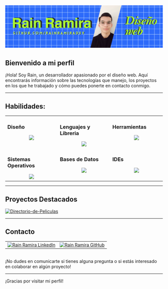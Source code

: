 # ![Header Image](https://github.com/RainRamiraDev/RainRamiraDev/blob/main/banner%20git.png?raw=true)

## Bienvenido a mi perfil

¡Hola! Soy Rain, un desarrollador apasionado por el diseño web. Aquí encontrarás información sobre las tecnologías que manejo, los proyectos en los que he trabajado y cómo puedes ponerte en contacto conmigo.

---

## Habilidades:

<table><tr><td valign="top" width="25%">

### Diseño  
<a href="">
<div align="center">  
       <img src="https://skillicons.dev/icons?i=html,css,bootstrap,sass,js&perline=4" /> 
</div>
</a>
 </td><td valign="top" width="25%">
        
### Lenguajes y Libreria
<a href="">
<div align="center">
       <img src="https://skillicons.dev/icons?i=js,java,cs,dotnet,express,jquery,spring,nodejs,ts&perline=4" /> 
</div>
</a>

</td><td valign="top" width="25%">
  
### Herramientas
<a href="">
<div align="center">
       <img src="https://skillicons.dev/icons?i=git,github,maven,docker,notion,postman,powershell,bash,graphql,md,apollo,vscodeqt&perline=4" /> 
</div>
</a>
</td>
</tr>

<td valign="top" width="25%">
        
### Sistemas Operativos
<a href="">
<div align="center">
       <img src="https://skillicons.dev/icons?i=windows,ubuntu&perline=4" /> 
</div>
</a>

</td>

<td valign="top" width="25%">
  
### Bases de Datos
<a href="">
<div align="center">
       <img src="https://skillicons.dev/icons?i=mongodb,mysql&perline=4" /> 
</div>
</a>
</td>

</td><td valign="top" width="25%">
  
### IDEs
<a href="">
<div align="center">
       <img src="https://skillicons.dev/icons?i=vscode,idea,visualstudio,vscodeqt&perline=4" /> 
</div>
</a>
</td>
</tr>

</table>




---

## Proyectos Destacados

<p align="left">
    <a href="https://github.com/RainRamiraDev/Directorio-de-Peliculas">
        <img width="278" src="https://denvercoder1-github-readme-stats.vercel.app/api/pin/?username=RainRamiraDev&repo=Directorio-de-Peliculas&theme=react&bg_color=2d6afa&title_color=aefa2d&hide_border=true&icon_color=aefa2d&show_icons=true&show_description=false" alt="Directorio-de-Peliculas">
    </a>
</p>




---

## Contacto

<div align="center">
  <table>
    <tr>
      <td align="center">
        <a href="https://www.linkedin.com/in/rramira/" target="_blank" title="LinkedIn - Rain Ramira">
          <img src="https://bentos.jkominovic.dev/api/v1/bento-cards?url=https%3A%2F%2Fwww.linkedin.com%2Fin%2Fkenan-gain-33048518a%2F&subtitle=@Rain+Ramira&size=square" alt="Rain Ramira LinkedIn">
        </a>
      </td>
      <td align="center">
        <a href="https://github.com/RainRamiraDev" target="_blank" title="GitHub - Kenan Gain">
          <img src="https://bentos.jkominovic.dev/api/v1/bento-cards?url=https%3A%2F%2Fgithub.com%2FKenanGain&subtitle=%2FRain+Ramira&size=square" alt="Rain Ramira GitHub">
        </a>
      </td>
    </tr>
  </table>
</div>




<br>
¡No dudes en comunicarte si tienes alguna pregunta o si estás interesado en colaborar en algún proyecto!

---

¡Gracias por visitar mi perfil!
